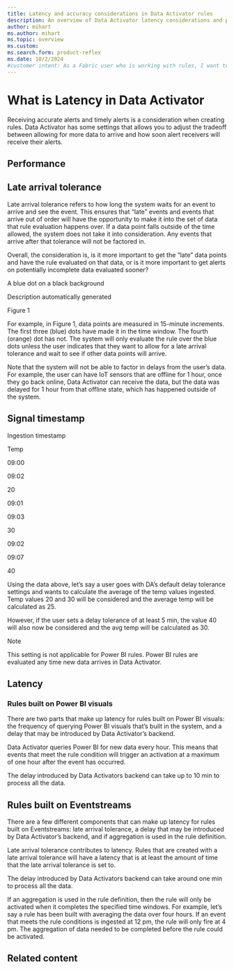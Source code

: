 ```yaml
---
title: Latency and accuracy considerations in Data Activator rules
description: An overview of Data Activator latency considerations and performance when building Data Activator rules.
author: mihart
ms.author: mihart
ms.topic: overview
ms.custom:  
ms.search.form: product-reflex
ms.date: 10/2/2024
#customer intent: As a Fabric user who is working with rules, I want to understand the factors that help to determine when actions are included and excluded from rule reporting.
---
```


# What is Latency in Data Activator

Receiving accurate alerts and timely alerts is a consideration when creating rules. Data Activator has some settings that allows you to adjust the tradeoff between allowing for more data to arrive and how soon alert receivers will receive their alerts.

## Performance 

## Late arrival tolerance 

Late arrival tolerance refers to how long the system waits for an event to arrive and see the event. This ensures that “late” events and events that arrive out of order will have the opportunity to make it into the set of data that rule evaluation happens over. If a data point falls outside of the time allowed, the system does not take it into consideration. Any events that arrive after that tolerance will not be factored in. 

Overall, the consideration is, is it more important to get the “late” data points and have the rule evaluated on that data, or is it more important to get alerts on potentially incomplete data evaluated sooner?  

A blue dot on a black background

Description automatically generated  

Figure 1 

For example, in Figure 1, data points are measured in 15-minute increments. The first three (blue) dots have made it in the time window. The fourth (orange) dot has not. The system will only evaluate the rule over the blue dots unless the user indicates that they want to allow for a late arrival tolerance and wait to see if other data points will arrive.  

Note that the system will not be able to factor in delays from the user’s data. For example, the user can have IoT sensors that are offline for 1 hour, once they go back online, Data Activator can receive the data, but the data was delayed for 1 hour from that offline state, which has happened outside of the system. 

## Signal timestamp  

Ingestion timestamp  

Temp  

09:00  

09:02  

20  

09:01  

09:03  

30  

09:02  

09:07  

40  

Using the data above, let’s say a user goes with DA’s default delay tolerance settings and wants to calculate the average of the temp values ingested. Temp values 20 and 30 will be considered and the average temp will be calculated as 25.  

However, if the user sets a delay tolerance of at least 5 min, the value 40 will also now be considered and the avg temp will be calculated as 30.  

> [!NOTE]
> This setting is not applicable for Power BI rules. Power BI rules are evaluated any time new data arrives in Data Activator. 

## Latency 

### Rules built on Power BI visuals 

There are two parts that make up latency for rules built on Power BI visuals: the frequency of querying Power BI visuals that’s built in the system, and a delay that may be introduced by Data Activator’s backend. 

Data Activator queries Power BI for new data every hour. This means that events that meet the rule condition will trigger an activation at a maximum of one hour after the event has occurred. 

The delay introduced by Data Activators backend can take up to 10 min to process all the data. 

## Rules built on Eventstreams 

There are a few different components that can make up latency for rules built on Eventstreams: late arrival tolerance, a delay that may be introduced by Data Activator’s backend, and if aggregation is used in the rule definition. 

Late arrival tolerance contributes to latency. Rules that are created with a late arrival tolerance will have a latency that is at least the amount of time that the late arrival tolerance is set to. 

The delay introduced by Data Activators backend can take around one min to process all the data. 

If an aggregation is used in the rule definition, then the rule will only be activated when it completes the specified time windows. For example, let’s say a rule has been built with averaging the data over four hours. If an event that meets the rule conditions is ingested at 12 pm, the rule will only fire at 4 pm. The aggregation of data needed to be completed before the rule could be activated. 

## Related content
